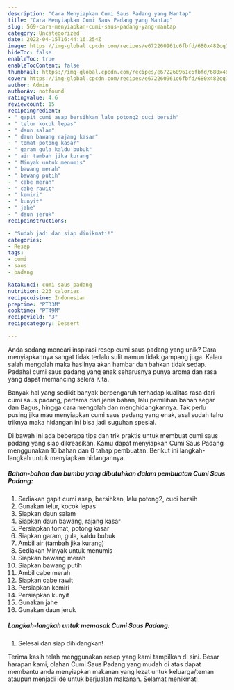 ```yaml
---
description: "Cara Menyiapkan Cumi Saus Padang yang Mantap"
title: "Cara Menyiapkan Cumi Saus Padang yang Mantap"
slug: 569-cara-menyiapkan-cumi-saus-padang-yang-mantap
category: Uncategorized
date: 2022-04-15T16:44:16.254Z
image: https://img-global.cpcdn.com/recipes/e672260961c6fbfd/680x482cq70/cumi-saus-padang-foto-resep-utama.jpg
hideToc: false
enableToc: true
enableTocContent: false
thumbnail: https://img-global.cpcdn.com/recipes/e672260961c6fbfd/680x482cq70/cumi-saus-padang-foto-resep-utama.jpg
cover: https://img-global.cpcdn.com/recipes/e672260961c6fbfd/680x482cq70/cumi-saus-padang-foto-resep-utama.jpg
author: Admin
authorAv: notfound
ratingvalue: 4.6
reviewcount: 15
recipeingredient:
- " gapit cumi asap bersihkan lalu potong2 cuci bersih"
- " telur kocok lepas"
- " daun salam"
- " daun bawang rajang kasar"
- " tomat potong kasar"
- " garam gula kaldu bubuk"
- " air tambah jika kurang"
- " Minyak untuk menumis"
- " bawang merah"
- " bawang putih"
- " cabe merah"
- " cabe rawit"
- " kemiri"
- " kunyit"
- " jahe"
- " daun jeruk"
recipeinstructions:

- "Sudah jadi dan siap dinikmati!"
categories:
- Resep
tags:
- cumi
- saus
- padang

katakunci: cumi saus padang 
nutrition: 223 calories
recipecuisine: Indonesian
preptime: "PT33M"
cooktime: "PT49M"
recipeyield: "3"
recipecategory: Dessert

---
```





Anda sedang mencari inspirasi resep cumi saus padang yang unik? Cara menyiapkannya sangat tidak terlalu sulit namun tidak gampang juga. Kalau salah mengolah maka hasilnya akan hambar dan bahkan tidak sedap. Padahal cumi saus padang yang enak seharusnya punya aroma dan rasa yang dapat memancing selera Kita.





Banyak hal yang sedikit banyak berpengaruh terhadap kualitas rasa dari cumi saus padang, pertama dari jenis bahan, lalu pemilihan bahan segar dan Bagus, hingga cara mengolah dan menghidangkannya. Tak perlu pusing jika mau menyiapkan cumi saus padang yang enak,      asal sudah tahu triknya maka hidangan ini bisa jadi suguhan spesial.





















Di bawah ini ada beberapa tips dan trik praktis untuk membuat cumi saus padang yang siap dikreasikan. Kamu dapat menyiapkan Cumi Saus Padang menggunakan 16 bahan dan 0 tahap pembuatan. Berikut ini langkah-langkah untuk menyiapkan hidangannya.

<!--inarticleads1-->

##### Bahan-bahan dan bumbu yang dibutuhkan dalam pembuatan Cumi Saus Padang:

1. Sediakan  gapit cumi asap, bersihkan, lalu potong2, cuci bersih
1. Gunakan  telur, kocok lepas
1. Siapkan  daun salam
1. Siapkan  daun bawang, rajang kasar
1. Persiapkan  tomat, potong kasar
1. Siapkan  garam, gula, kaldu bubuk
1. Ambil  air (tambah jika kurang)
1. Sediakan  Minyak untuk menumis
1. Siapkan  bawang merah
1. Siapkan  bawang putih
1. Ambil  cabe merah
1. Siapkan  cabe rawit
1. Persiapkan  kemiri
1. Persiapkan  kunyit
1. Gunakan  jahe
1. Gunakan  daun jeruk




<!--inarticleads2-->

##### Langkah-langkah untuk memasak Cumi Saus Padang:


1. Selesai dan siap dihidangkan!



Terima kasih telah menggunakan resep yang kami tampilkan di sini. Besar harapan kami, olahan Cumi Saus Padang yang mudah di atas dapat membantu anda menyiapkan makanan yang lezat untuk keluarga/teman ataupun menjadi ide untuk berjualan makanan. Selamat menikmati
